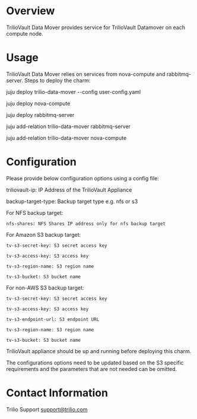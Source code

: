 # Overview

TrilioVault Data Mover provides service for TrilioVault Datamover
on each compute node.

# Usage

TrilioVault Data Mover relies on services from nova-compute and rabbitmq-server.
Steps to deploy the charm:

juju deploy trilio-data-mover --config user-config.yaml

juju deploy nova-compute

juju deploy rabbitmq-server

juju add-relation trilio-data-mover rabbitmq-server

juju add-relation trilio-data-mover nova-compute

# Configuration

Please provide below configuration options using a config file:

triliovault-ip: IP Address of the TrilioVault Appliance

backup-target-type: Backup target type e.g. nfs or s3

For NFS backup target:

    nfs-shares: NFS Shares IP address only for nfs backup target

For Amazon S3 backup target:

    tv-s3-secret-key: S3 secret access key

    tv-s3-access-key: S3 access key

    tv-s3-region-name: S3 region name

    tv-s3-bucket: S3 bucket name

For non-AWS S3 backup target:

    tv-s3-secret-key: S3 secret access key

    tv-s3-access-key: S3 access key

    tv-s3-endpoint-url: S3 endpoint URL

    tv-s3-region-name: S3 region name

    tv-s3-bucket: S3 bucket name

TrilioVault appliance should be up and running before deploying this charm.

The configurations options need to be updated based on the S3 specific requirements and the parameters that are not needed can be omitted.

# Contact Information

Trilio Support <support@trilio.com>
